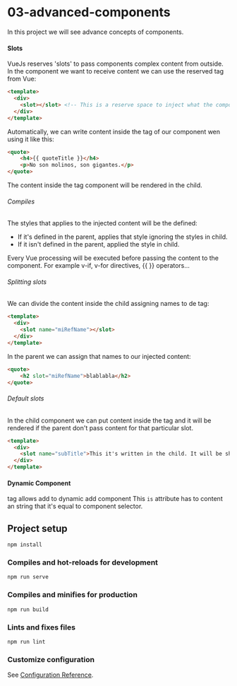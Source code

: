 # 03-advanced-components

In this project we will see advance concepts of components.

#### Slots
VueJs reserves 'slots' to pass components complex content from outside. In the component we want to receive content we can use the reserved tag from Vue: <slot></slot>

```html
<template>
  <div>
    <slot></slot> <!-- This is a reserve space to inject what the component will receive. -->
  </div>    
</template>
```

Automatically, we can write content inside the tag of our component wen using it like this:
```html
<quote>
    <h4>{{ quoteTitle }}</h4>
    <p>No son molinos, son gigantes.</p>
</quote>
```
The content inside the tag component will be rendered in the child.

###### Compiles
The styles that applies to the injected content will be the defined:
 - If it's defined in the parent, applies that style ignoring the styles in child.
 - If it isn't defined in the parent, applied the style in child.

Every Vue processing will be executed before passing the content to the component. For example v-if, v-for directives, {{ }} operators...

###### Splitting slots

We can  divide the content inside the child assigning names to de <slot> tag:
```html
<template>
  <div>
    <slot name="miRefName"></slot>
  </div>    
</template>
```
In the parent we can assign that names to our injected content:
```html
<quote>
    <h2 slot="miRefName">blablabla</h2>
</quote>

```

###### Default slots
In the child component we can put content inside the <slot> tag and it will be rendered if the parent don't pass content for that particular slot.
```html
<template>
  <div>
    <slot name="subTitle">This it's written in the child. It will be shown as default if the parent don't specify subTitle slot</slot>
  </div>    
</template>
```

#### Dynamic Component

<component> tag allows add to dynamic add component
This ```is``` attribute has to content an string that it's equal to component selector. 

## Project setup
```
npm install
```

### Compiles and hot-reloads for development
```
npm run serve
```

### Compiles and minifies for production
```
npm run build
```

### Lints and fixes files
```
npm run lint
```

### Customize configuration
See [Configuration Reference](https://cli.vuejs.org/config/).